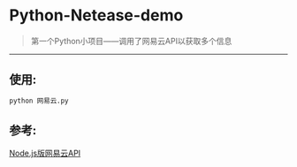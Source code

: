 # Python-Netease-demo
> 第一个Python小项目——调用了网易云API以获取多个信息
-----
## 使用:
```python
python 网易云.py
```
## 参考:
[Node.js版网易云API](https://github.com/Binaryify/NeteaseCloudMusicApi)
